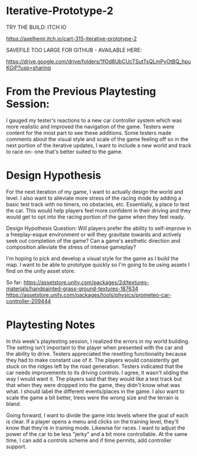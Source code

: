 # Iterative-Prototype-2
TRY THE BUILD: ITCH IO

https://axelhenir.itch.io/cart-315-iterative-prototype-2

SAVEFILE TOO LARGE FOR GITHUB - AVAILABLE HERE:

https://drive.google.com/drive/folders/1fOd8UbCUcTSutTsQLmPyOtBQ_hpuKGiP?usp=sharing


 # From the Previous Playtesting Session:
 
 I gauged my tester's reactions to a new car controller system which was more realistic and improved the navigation of the game. Testers were content for the most part  to see these additions. Some testers made comments about the visual style and scale of the game feeling off so in the next portion of the iterative updates, I want to include a new world and track to race on- one that's better suited to the game. 

# Design Hypothesis

 For the next iteration of my game, I want to actually design the world and level. I also want to alleviate more stress of the racing mode
 by adding a basic test track with no timers, no obstacles, etc. Essentially, a place to test the car.
 This would help players feel more confident in their driving and they would get to opt into the racing portion of the game when they feel ready. 

Design Hypothesis Question: Will players prefer the ability to self-improve in a freeplay-esque environment or will they gravitate towards and actively seek out completion of the game? Can a game's aesthetic direction and composition alleviate the stress of intense gameplay?

I'm hoping to pick and develop a visual style for the game as I build the map. I want to be able to prototype quickly so I'm going to be using assets I find on the unity asset store. 

So far:
https://assetstore.unity.com/packages/2d/textures-materials/handpainted-grass-ground-textures-187634
https://assetstore.unity.com/packages/tools/physics/prometeo-car-controller-209444

# Playtesting Notes

In this week's playtesting session, I realized the errors in my world building. The setting isn't important to the player when presented with the car and the ability to drive. Testers appreciated the resetting functionality because they had to make constant use of it. The players would consistently get stuck on the ridges left by the road generation. Testers indicated that the car needs improvements to its driving  controls. I agree, it wasn't sliding the way I would want it. The players said that they would like a test track but that when they were dropped into the game, they didn't know what was what. I should label the different events/places in the game. I also want to scale the game a bit better, trees were the wrong size and the terrain is bland.

Going forward, I want to divide the game into levels where the goal of each is clear. If a player opens a menu and clicks on the training level, they'll know that they're in training mode. Likewise for races. I want to adjust the power of the car to be less "jerky" and a bit more controllable. At the same time, I can add a controls scheme and if time permits, add controller support.
